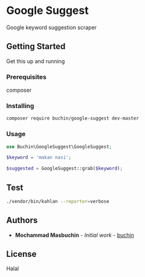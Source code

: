# Google Suggest

Google keyword suggestion scraper

## Getting Started

Get this up and running

### Prerequisites

composer

### Installing

```bash
composer require buchin/google-suggest dev-master
```

### Usage

```php
use Buchin\GoogleSuggest\GoogleSuggest;

$keyword = 'makan nasi';

$suggested = GoogleSuggest::grab($keyword);

```

## Test

```bash
./vendor/bin/kahlan --reporter=verbose
```

## Authors

* **Mochammad Masbuchin** - *Initial work* - [buchin](https://github.com/buchin)


## License

Halal
